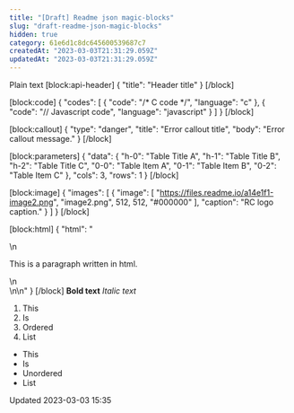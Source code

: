 ```yaml
---
title: "[Draft] Readme json magic-blocks"
slug: "draft-readme-json-magic-blocks"
hidden: true
category: 61e6d1c8dc645600539687c7
createdAt: "2023-03-03T21:31:29.059Z"
updatedAt: "2023-03-03T21:31:29.059Z"
---
```


Plain text
[block:api-header]
{
  "title": "Header title"
}
[/block]

[block:code]
{
  "codes": [
    {
      "code": "/* C code */",
      "language": "c"
    },
    {
      "code": "// Javascript code",
      "language": "javascript"
    }
  ]
}
[/block]

[block:callout]
{
  "type": "danger",
  "title": "Error callout title",
  "body": "Error callout message."
}
[/block]

[block:parameters]
{
  "data": {
    "h-0": "Table Title A",
    "h-1": "Table Title B",
    "h-2": "Table Title C",
    "0-0": "Table Item A",
    "0-1": "Table Item B",
    "0-2": "Table Item C"
  },
  "cols": 3,
  "rows": 1
}
[/block]

[block:image]
{
  "images": [
    {
      "image": [
        "https://files.readme.io/a14e1f1-image2.png",
        "image2.png",
        512,
        512,
        "#000000"
      ],
      "caption": "RC logo caption."
    }
  ]
}
[/block]

[block:html]
{
  "html": "<div>\n  <p>This is a paragraph written in html.</p>\n</div>\n\n<style></style>"
}
[/block]
**Bold text**
*Italic text*

1. This
2. Is
3. Ordered
4. List 

- This
- Is
- Unordered
- List

Updated 2023-03-03 15:35

